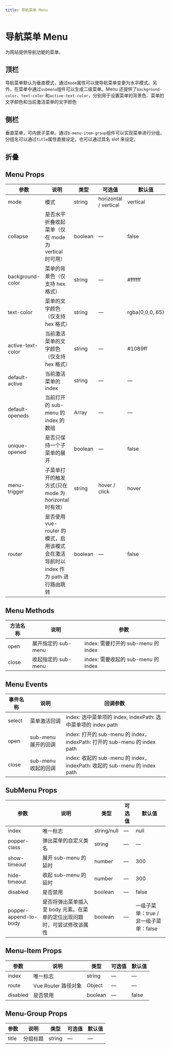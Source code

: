 ```yaml
---
title: 导航菜单 Menu
---
```


<b-back-top></b-back-top>

# 导航菜单 Menu

为网站提供导航功能的菜单。

## 顶栏

导航菜单默认为垂直模式，通过`mode`属性可以使导航菜单变更为水平模式。另外，在菜单中通过`submenu`组件可以生成二级菜单。Menu 还提供了`background-color`、`text-color`
和`active-text-color`，分别用于设置菜单的背景色、菜单的文字颜色和当前激活菜单的文字颜色

<preview path="./demo/Menu/Basic.vue"></preview>

## 侧栏

垂直菜单，可内嵌子菜单。通过`b-menu-item-group`组件可以实现菜单进行分组，分组名可以通过`title`属性直接设定，也可以通过具名 slot 来设定。

<preview path="./demo/Menu/Side.vue"></preview>

## 折叠

<preview path="./demo/Menu/Collapse.vue"></preview>

## Menu Props

| 参数              | 说明                                                                                | 类型    | 可选值                | 默认值          |
| ----------------- | ----------------------------------------------------------------------------------- | ------- | --------------------- | --------------- |
| mode              | 模式                                                                                | string  | horizontal / vertical | vertical        |
| collapse          | 是否水平折叠收起菜单（仅在 mode 为 vertical 时可用）                                | boolean | —                     | false           |
| background-color  | 菜单的背景色（仅支持 hex 格式）                                                     | string  | —                     | #ffffff         |
| text-color        | 菜单的文字颜色（仅支持 hex 格式）                                                   | string  | —                     | rgba(0,0,0,.65) |
| active-text-color | 当前激活菜单的文字颜色（仅支持 hex 格式）                                           | string  | —                     | #1089ff         |
| default-active    | 当前激活菜单的 index                                                                | string  | —                     | —               |
| default-openeds   | 当前打开的 sub-menu 的 index 的数组                                                 | Array   | —                     | —               |
| unique-opened     | 是否只保持一个子菜单的展开                                                          | boolean | —                     | false           |
| menu-trigger      | 子菜单打开的触发方式(只在 mode 为 horizontal 时有效)                                | string  | hover / click         | hover           |
| router            | 是否使用 vue-router 的模式，启用该模式会在激活导航时以 index 作为 path 进行路由跳转 | boolean | —                     | false           |

## Menu Methods

| 方法名称 | 说明                | 参数                                |
| -------- | ------------------- | ----------------------------------- |
| open     | 展开指定的 sub-menu | index: 需要打开的 sub-menu 的 index |
| close    | 收起指定的 sub-menu | index: 需要收起的 sub-menu 的 index |

## Menu Events

| 事件名称 | 说明                | 回调参数                                                                   |
| -------- | ------------------- | -------------------------------------------------------------------------- |
| select   | 菜单激活回调        | index: 选中菜单项的 index, indexPath: 选中菜单项的 index path              |
| open     | sub-menu 展开的回调 | index: 打开的 sub-menu 的 index， indexPath: 打开的 sub-menu 的 index path |
| close    | sub-menu 收起的回调 | index: 收起的 sub-menu 的 index， indexPath: 收起的 sub-menu 的 index path |

## SubMenu Props

| 参数                  | 说明                                                                     | 类型        | 可选值 | 默认值                                 |
| --------------------- | ------------------------------------------------------------------------ | ----------- | ------ | -------------------------------------- |
| index                 | 唯一标志                                                                 | string/null | —      | null                                   |
| popper-class          | 弹出菜单的自定义类名                                                     | string      | —      | —                                      |
| show-timeout          | 展开 sub-menu 的延时                                                     | number      | —      | 300                                    |
| hide-timeout          | 收起 sub-menu 的延时                                                     | number      | —      | 300                                    |
| disabled              | 是否禁用                                                                 | boolean     | —      | false                                  |
| popper-append-to-body | 是否将弹出菜单插入至 body 元素。在菜单的定位出现问题时，可尝试修改该属性 | boolean     | —      | 一级子菜单：true / 非一级子菜单：false |

## Menu-Item Props

| 参数     | 说明                | 类型    | 可选值 | 默认值 |
| -------- | ------------------- | ------- | ------ | ------ |
| index    | 唯一标志            | string  | —      | —      |
| route    | Vue Router 路径对象 | Object  | —      | —      |
| disabled | 是否禁用            | boolean | —      | false  |

## Menu-Group Props

| 参数  | 说明     | 类型   | 可选值 | 默认值 |
| ----- | -------- | ------ | ------ | ------ |
| title | 分组标题 | string | —      | —      |
